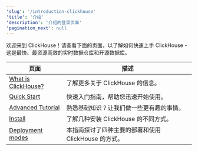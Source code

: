 ```yaml
---
'slug': '/introduction-clickhouse'
'title': '介绍'
'description': '介绍的登录页面'
'pagination_next': null
---
```


欢迎来到 ClickHouse！请查看下面的页面，以了解如何快速上手 ClickHouse - 这是最快、最资源高效的实时数据仓库和开源数据库。

| 页面                                           | 描述                                                               |
|------------------------------------------------|--------------------------------------------------------------------|
| [What is ClickHouse?](about-us/intro.mdx)      | 了解更多关于 ClickHouse 的信息。                                   |
| [Quick Start](quick-start.mdx)                 | 快速入门指南，帮助您迅速开始使用。                                   |           
| [Advanced Tutorial](tutorial.md)               | 熟悉基础知识？让我们做一些更有趣的事情。                           |
| [Install](getting-started/install/install.mdx) | 了解几种安装 ClickHouse 的不同方式。                               |
| [Deployment modes](deployment-modes.md)        | 本指南探讨了四种主要的部署和使用 ClickHouse 的方式。              |
